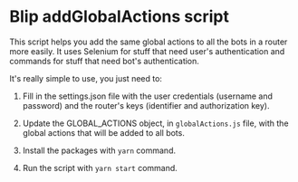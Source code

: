 # Blip addGlobalActions script

This script helps you add the same global actions to all the bots in a router
more easily. It uses Selenium for stuff that need user's authentication and
commands for stuff that need bot's authentication.

It's really simple to use, you just need to:

1. Fill in the settings.json file with the user credentials (username and
   password) and the router's keys (identifier and authorization key).

1. Update the GLOBAL_ACTIONS object, in `globalActions.js` file, with the global
   actions that will be added to all bots.

1. Install the packages with `yarn` command.

1. Run the script with `yarn start` command.
